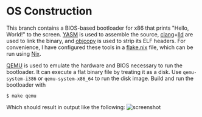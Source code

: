 # OS Construction

This branch contains a BIOS-based bootloader for x86 that prints "Hello, World!" to the screen. [YASM](https://yasm.tortall.net) is used to assemble the source, [clang](https://clang.llvm.org/)+[lld](https://lld.llvm.org/) are used to link the binary, and [objcopy](https://llvm.org/docs/CommandGuide/llvm-objcopy.html) is used to strip its ELF headers. For convenience, I have configured these tools in a [flake.nix](flake.nix) file, which can be run using [Nix](https://nixos.org/).

[QEMU](https://www.qemu.org/) is used to emulate the hardware and BIOS necessary to run the bootloader. It can execute a flat binary file by treating it as a disk. Use `qemu-system-i386` or `qemu-system-x86_64` to run the disk image. Build and run the bootloader with 
```
$ make qemu
```

Which should result in output like the following:
![screenshot](https://user-images.githubusercontent.com/12636891/66261025-960b2680-e794-11e9-8982-1b473261ed10.png)
